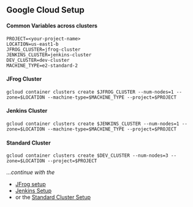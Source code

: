 ## Google Cloud Setup

#### Common Variables across clusters
```
PROJECT=<your-project-name>
LOCATION=us-east1-b
JFROG_CLUSTER=jfrog-cluster
JENKINS_CLUSTER=jenkins-cluster
DEV_CLUSTER=dev-cluster
MACHINE_TYPE=e2-standard-2
```
#### JFrog Cluster  
```
gcloud container clusters create $JFROG_CLUSTER --num-nodes=1 --zone=$LOCATION --machine-type=$MACHINE_TYPE --project=$PROJECT
```
#### Jenkins Cluster
```
gcloud container clusters create $JENKINS_CLUSTER --num-nodes=1 --zone=$LOCATION --machine-type=$MACHINE_TYPE --project=$PROJECT
```
#### Standard Cluster
```
gcloud container clusters create $DEV_CLUSTER --num-nodes=3 --zone=$LOCATION --project=$PROJECT
```

*...continue with the* 
- [JFrog setup](../infrastructure/jfrog/README.md)
- [Jenkins Setup](../applications/jenkins/README.md)
- or the [Standard Cluster Setup](../documentation/STANDARD_CLUSTER.md)